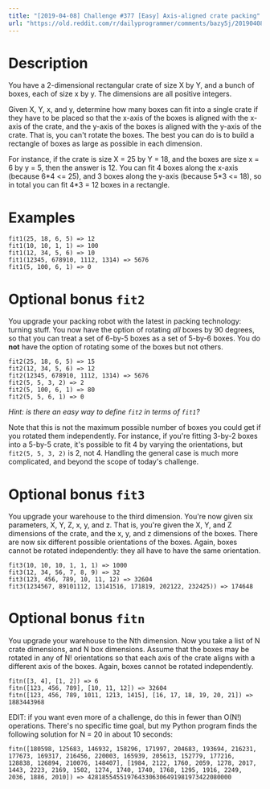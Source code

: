 ```yaml
---
title: "[2019-04-08] Challenge #377 [Easy] Axis-aligned crate packing"
url: "https://old.reddit.com/r/dailyprogrammer/comments/bazy5j/20190408_challenge_377_easy_axisaligned_crate/"
---
```


# Description

You have a 2-dimensional rectangular crate of size X by Y, and a bunch of boxes, each of size x by y. The dimensions are all positive integers.

Given X, Y, x, and y, determine how many boxes can fit into a single crate if they have to be placed so that the x-axis of the boxes is aligned with the x-axis of the crate, and the y-axis of the boxes is aligned with the y-axis of the crate. That is, you can't rotate the boxes. The best you can do is to build a rectangle of boxes as large as possible in each dimension.

For instance, if the crate is size X = 25 by Y = 18, and the boxes are size x = 6 by y = 5, then the answer is 12. You can fit 4 boxes along the x-axis (because 6\*4 <= 25), and 3 boxes along the y-axis (because 5\*3 <= 18), so in total you can fit 4*3 = 12 boxes in a rectangle.

# Examples

    fit1(25, 18, 6, 5) => 12
    fit1(10, 10, 1, 1) => 100
    fit1(12, 34, 5, 6) => 10
    fit1(12345, 678910, 1112, 1314) => 5676
    fit1(5, 100, 6, 1) => 0

# Optional bonus `fit2`

You upgrade your packing robot with the latest in packing technology: turning stuff. You now have the option of rotating *all* boxes by 90 degrees, so that you can treat a set of 6-by-5 boxes as a set of 5-by-6 boxes. You do **not** have the option of rotating some of the boxes but not others.

    fit2(25, 18, 6, 5) => 15
    fit2(12, 34, 5, 6) => 12
    fit2(12345, 678910, 1112, 1314) => 5676
    fit2(5, 5, 3, 2) => 2
    fit2(5, 100, 6, 1) => 80
    fit2(5, 5, 6, 1) => 0

*Hint: is there an easy way to define `fit2` in terms of `fit1`?*

Note that this is not the maximum possible number of boxes you could get if you rotated them independently. For instance, if you're fitting 3-by-2 boxes into a 5-by-5 crate, it's possible to fit 4 by varying the orientations, but `fit2(5, 5, 3, 2)` is 2, not 4. Handling the general case is much more complicated, and beyond the scope of today's challenge.

# Optional bonus `fit3`

You upgrade your warehouse to the third dimension. You're now given six parameters, X, Y, Z, x, y, and z. That is, you're given the X, Y, and Z dimensions of the crate, and the x, y, and z dimensions of the boxes. There are now six different possible orientations of the boxes. Again, boxes cannot be rotated independently: they all have to have the same orientation.

    fit3(10, 10, 10, 1, 1, 1) => 1000
    fit3(12, 34, 56, 7, 8, 9) => 32
    fit3(123, 456, 789, 10, 11, 12) => 32604
    fit3(1234567, 89101112, 13141516, 171819, 202122, 232425)) => 174648

# Optional bonus `fitn`

You upgrade your warehouse to the Nth dimension. Now you take a list of N crate dimensions, and N box dimensions. Assume that the boxes may be rotated in any of N! orientations so that each axis of the crate aligns with a different axis of the boxes. Again, boxes cannot be rotated independently.

    fitn([3, 4], [1, 2]) => 6
    fitn([123, 456, 789], [10, 11, 12]) => 32604
    fitn([123, 456, 789, 1011, 1213, 1415], [16, 17, 18, 19, 20, 21]) => 1883443968

EDIT: if you want even more of a challenge, do this in fewer than O(N!) operations. There's no specific time goal, but my Python program finds the following solution for N = 20 in about 10 seconds:

    fitn([180598, 125683, 146932, 158296, 171997, 204683, 193694, 216231, 177673, 169317, 216456, 220003, 165939, 205613, 152779, 177216, 128838, 126894, 210076, 148407], [1984, 2122, 1760, 2059, 1278, 2017, 1443, 2223, 2169, 1502, 1274, 1740, 1740, 1768, 1295, 1916, 2249, 2036, 1886, 2010]) => 4281855455197643306306491981973422080000